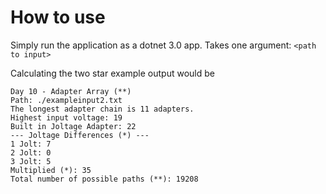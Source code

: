 # How to use

Simply run the application as a dotnet 3.0 app. Takes one argument: `<path to input>`

Calculating the two star example output would be
```
Day 10 - Adapter Array (**)
Path: ./exampleinput2.txt
The longest adapter chain is 11 adapters.
Highest input voltage: 19
Built in Joltage Adapter: 22
--- Joltage Differences (*) ---
1 Jolt: 7
2 Jolt: 0
3 Jolt: 5
Multiplied (*): 35
Total number of possible paths (**): 19208
```
